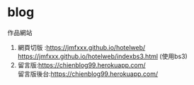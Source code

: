 # blog
作品網站
1. 網頁切版 :https://jmfxxx.github.io/hotelweb/
            https://jmfxxx.github.io/hotelweb/indexbs3.html    (使用bs3)
2. 留言版:https://chienblog99.herokuapp.com/         
   留言版後台:https://chienblog99.herokuapp.com/ 
   
